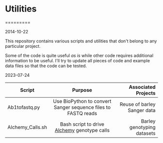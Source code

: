 # Utilities
=========

2014-10-22

This repository contains various scripts and utilities that don't belong to any particular project.

Some of the code is quite useful *as is* while other code requires additional information to be useful. I'll try to update all pieces of code and example data files so that the code can be tested.


2023-07-24

|  Script       |  Purpose                                                       |  Associated Projects        |
|---------------|:--------------------------------------------------------------:|----------------------------:|
| Ab1tofastq.py |  Use BioPython to convert Sanger sequence files to FASTQ reads | Reuse of barley Sanger data |
| Alchemy_Calls.sh |  Bash script to drive [Alchemy](https://alchemy.sourceforge.net) genotype calls  | Barley genotyping datasets |